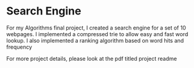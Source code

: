 # Search Engine

For my Algorithms final project, I created a search engine for a set of 10 webpages. I implemented a compressed trie to allow easy and fast word lookup. I also implemented a ranking algorithm based on word hits and frequency

For more project details, please look at the pdf titled project readme

